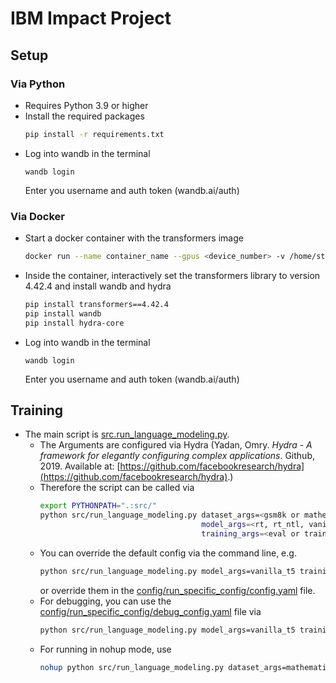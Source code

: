 # IBM Impact Project

## Setup

### Via Python
- Requires Python 3.9 or higher
- Install the required packages
    ```bash
    pip install -r requirements.txt
    ```
- Log into wandb in the terminal
    ```
    wandb login
    ```
  Enter you username and auth token (wandb.ai/auth)

### Via Docker

- Start a docker container with the transformers image
    ```bash
    docker run --name container_name --gpus <device_number> -v /home/students/code/<name>/path_to_code:/app/data -it huggingface/transformers-pytorch-gpu
  ```
- Inside the container, interactively set the transformers library to version  4.42.4 and install wandb and hydra
    ```bash
    pip install transformers==4.42.4
    pip install wandb
    pip install hydra-core
    ```
- Log into wandb in the terminal 
    ```
    wandb login
    ```
    Enter you username and auth token (wandb.ai/auth)

## Training
- The main script is [src.run_language_modeling.py](src%2Frun_language_modeling.py).
  - The Arguments are configured via Hydra (Yadan, Omry. *Hydra - A framework for elegantly configuring complex applications*. Github, 2019. Available at: [https://github.com/facebookresearch/hydra](https://github.com/facebookresearch/hydra).)
  - Therefore the script can be called via 
    ```bash
    export PYTHONPATH=".:src/"
    python src/run_language_modeling.py dataset_args=<gsm8k or mathematics_dataset, default mathematics_dataset>
                                        model_args=<rt, rt_ntl, vanilla_t5, vanilla_t5_ntl, xval>
                                        training_args=<eval or train>
    ```
  - You can override the default config via the command line, e.g. 
    ```bash
    python src/run_language_modeling.py model_args=vanilla_t5 training_args=train training_args.per_device_train_batch_size=8
    ```
    or override them in the [config/run_specific_config/config.yaml](config%2Frun_specific_config%2Fconfig.yaml) file.
  - For debugging, you can use the [config/run_specific_config/debug_config.yaml](config%2Frun_specific_config%2Fdebug_config.yaml) file via
    ```bash
    python src/run_language_modeling.py model_args=vanilla_t5 training_args=train run_specific_config@_global_=debug_config
    ```
  - For running in nohup mode, use
    ```bash
    nohup python src/run_language_modeling.py dataset_args=mathematics_dataset model_args=vanilla_t5 training_args=train >logs/log_<run_name>.txt &
    ```

